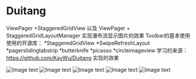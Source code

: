 # Duitang  
ViewPager +StaggeredGridView      以及    ViewPager + StaggeredGridLayoutManager 实现瀑布流显示图片的效果
Toolbar的基本使用
使用的开源库：
*StaggeredGridView
*SwipeRefreshLayout
*pagerslidingtabstrip
*butterknife
*picasso
*circleimageview
学习的来源：
https://github.com/KayWu/Duitang
实现的效果

![Image text](https://github.com/kiritozzl/Duitang/blob/master/imgs/Screenshot_2016-08-19-17-12-21_app.coolwhether.co.png)
![Image text](https://github.com/kiritozzl/Duitang/blob/master/imgs/Screenshot_2016-08-19-17-12-28_app.coolwhether.co.png)
![Image text](https://github.com/kiritozzl/Duitang/blob/master/imgs/Screenshot_2016-08-19-17-12-33_app.coolwhether.co.png)
![Image text](https://github.com/kiritozzl/Duitang/blob/master/imgs/Screenshot_2016-08-19-17-12-38_app.coolwhether.co.png)
![Image text](https://github.com/kiritozzl/Duitang/blob/master/imgs/Screenshot_2016-08-19-17-12-43_app.coolwhether.co.png)
